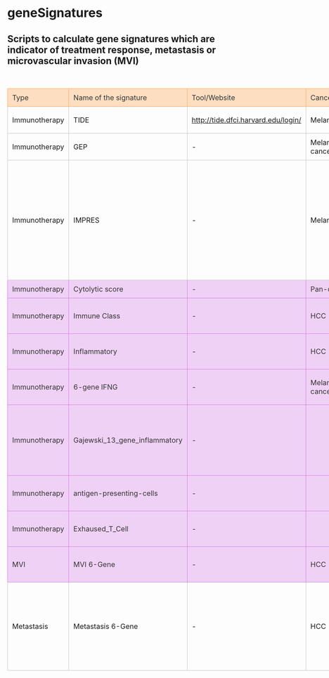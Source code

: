 # geneSignatures

## Scripts to calculate gene signatures which are indicator of treatment response, metastasis or microvascular invasion (MVI)

<en-note><div><br/></div><table WIDTH="1303px" STYLE="width:1303px;border-collapse:collapse;"><colgroup><col STYLE="width: 135px;"/><col STYLE="width: 185px;"/><col STYLE="width: 136px;"/><col STYLE="width: 150px;"/><col STYLE="width: 144px;"/><col STYLE="width: 328px;"/><col STYLE="width: 225px;"/></colgroup><tbody><tr><td STYLE="background-color:rgb(254, 222, 193);color:#333;border-color:hsl(28.5, 96.8%, 70.1%);border-width:1px;border-style:solid;padding:10px;"><div>Type</div></td><td STYLE="background-color:rgb(254, 222, 193);color:#333;border-color:hsl(28.5, 96.8%, 70.1%);border-width:1px;border-style:solid;padding:10px;"><div>Name of the signature</div></td><td STYLE="background-color:rgb(254, 222, 193);color:#333;border-color:hsl(28.5, 96.8%, 70.1%);border-width:1px;border-style:solid;padding:10px;"><div>Tool/Website</div></td><td STYLE="background-color:rgb(254, 222, 193);color:#333;border-color:hsl(28.5, 96.8%, 70.1%);border-width:1px;border-style:solid;padding:10px;"><div>Cancer Type</div></td><td STYLE="background-color:rgb(254, 222, 193);color:#333;border-color:hsl(28.5, 96.8%, 70.1%);border-width:1px;border-style:solid;padding:10px;"><div>Reference</div></td><td STYLE="background-color:rgb(254, 222, 193);color:#333;border-color:hsl(28.5, 96.8%, 70.1%);border-width:1px;border-style:solid;padding:10px;"><div>Remarks</div></td><td STYLE="background-color:rgb(254, 222, 193);color:#333;border-color:hsl(28.5, 96.8%, 70.1%);border-width:1px;border-style:solid;padding:10px;"><div>Code</div></td></tr><tr><td STYLE="border-color:#ccc;border-width:1px;border-style:solid;padding:10px;"><div>Immunotherapy</div></td><td STYLE="border-color:#ccc;border-width:1px;border-style:solid;padding:10px;"><div>TIDE</div></td><td STYLE="border-color:#ccc;border-width:1px;border-style:solid;padding:10px;"><div>http://tide.dfci.harvard.edu/login/</div></td><td STYLE="border-color:#ccc;border-width:1px;border-style:solid;padding:10px;"><div>Melanoma</div></td><td STYLE="border-color:#ccc;border-width:1px;border-style:solid;padding:10px;"><div><span STYLE="color:rgb(0, 0, 0);">PMID: </span><a HREF="https://www.ncbi.nlm.nih.gov/pubmed/30127393" REV="en_rl_none"><span STYLE="color:rgb(47, 74, 139);">30127393</span></a></div></td><td STYLE="border-color:#ccc;border-width:1px;border-style:solid;padding:10px;"><div>Includes multiple signatures</div></td><td STYLE="border-color:#ccc;border-width:1px;border-style:solid;padding:10px;"><div>no (web tool)</div></td></tr><tr><td STYLE="border-color:#ccc;border-width:1px;border-style:solid;padding:10px;"><div>Immunotherapy</div></td><td STYLE="border-color:#ccc;border-width:1px;border-style:solid;padding:10px;"><div>GEP</div></td><td STYLE="border-color:#ccc;border-width:1px;border-style:solid;padding:10px;"><div>-</div></td><td STYLE="border-color:#ccc;border-width:1px;border-style:solid;padding:10px;"><div>Melanoma+pan-cancer</div></td><td STYLE="border-color:#ccc;border-width:1px;border-style:solid;padding:10px;"><div><span STYLE="color:rgb(33, 33, 33);">PMID: </span><a HREF="https://pubmed.ncbi.nlm.nih.gov/28650338/" REV="en_rl_none">28650338</a></div></td><td STYLE="border-color:#ccc;border-width:1px;border-style:solid;padding:10px;"><div><br/></div></td><td STYLE="border-color:#ccc;border-width:1px;border-style:solid;padding:10px;"><div>GEP.R</div></td></tr><tr><td STYLE="border-color:#ccc;border-width:1px;border-style:solid;padding:10px;"><div>Immunotherapy</div></td><td STYLE="border-color:#ccc;border-width:1px;border-style:solid;padding:10px;"><div>IMPRES</div></td><td STYLE="border-color:#ccc;border-width:1px;border-style:solid;padding:10px;"><div>-</div></td><td STYLE="border-color:#ccc;border-width:1px;border-style:solid;padding:10px;"><div>Melanoma</div></td><td STYLE="border-color:#ccc;border-width:1px;border-style:solid;padding:10px;"><div><span STYLE="color:rgb(0, 0, 0);">PMID: </span><a HREF="https://www.ncbi.nlm.nih.gov/pubmed/30127394" REV="en_rl_none"><span STYLE="color:rgb(47, 74, 139);">30127394</span></a></div></td><td STYLE="border-color:#ccc;border-width:1px;border-style:solid;padding:10px;"><ul><li><div>Gene list&nbsp; (pairs of genes)</div></li><li><div>Score is between 1 and 15</div></li><li><div>Reply showing that IMPRES is not reproducible: <span STYLE="color:rgb(33, 33, 33);">PMID: </span><a HREF="https://pubmed.ncbi.nlm.nih.gov/31806908/" REV="en_rl_none">31806908</a></div></li></ul></td><td STYLE="border-color:#ccc;border-width:1px;border-style:solid;padding:10px;"><div>IMPRES.R</div></td></tr><tr><td STYLE="background-color:#f0d1f6;color:#333;border-color:hsl(290.29999999999995, 67.3%, 71.4%);border-width:1px;border-style:solid;padding:10px;"><div>Immunotherapy</div></td><td STYLE="background-color:#f0d1f6;color:#333;border-color:hsl(290.29999999999995, 67.3%, 71.4%);border-width:1px;border-style:solid;padding:10px;"><div>Cytolytic score</div></td><td STYLE="background-color:#f0d1f6;color:#333;border-color:hsl(290.29999999999995, 67.3%, 71.4%);border-width:1px;border-style:solid;padding:10px;"><div>-</div></td><td STYLE="background-color:#f0d1f6;color:#333;border-color:hsl(290.29999999999995, 67.3%, 71.4%);border-width:1px;border-style:solid;padding:10px;"><div>Pan-cancer</div></td><td STYLE="background-color:#f0d1f6;color:#333;border-color:hsl(290.29999999999995, 67.3%, 71.4%);border-width:1px;border-style:solid;padding:10px;"><div><span STYLE="color:rgb(33, 33, 33);">PMID: </span><a HREF="https://www.cell.com/fulltext/S0092-8674(14)01639-0" REV="en_rl_none">25594174</a></div></td><td STYLE="background-color:#f0d1f6;color:#333;border-color:hsl(290.29999999999995, 67.3%, 71.4%);border-width:1px;border-style:solid;padding:10px;"><div><i>GZMA</i> and <i>PRF1</i></div></td><td STYLE="background-color:#f0d1f6;color:#333;border-color:hsl(290.29999999999995, 67.3%, 71.4%);border-width:1px;border-style:solid;padding:10px;"><div>GSVA_multiple_signatures.R</div></td></tr><tr><td STYLE="background-color:#f0d1f6;color:#333;border-color:hsl(290.29999999999995, 67.3%, 71.4%);border-width:1px;border-style:solid;padding:10px;"><div>Immunotherapy</div></td><td STYLE="background-color:#f0d1f6;color:#333;border-color:hsl(290.29999999999995, 67.3%, 71.4%);border-width:1px;border-style:solid;padding:10px;"><div>Immune Class</div></td><td STYLE="background-color:#f0d1f6;color:#333;border-color:hsl(290.29999999999995, 67.3%, 71.4%);border-width:1px;border-style:solid;padding:10px;"><div>-</div></td><td STYLE="background-color:#f0d1f6;color:#333;border-color:hsl(290.29999999999995, 67.3%, 71.4%);border-width:1px;border-style:solid;padding:10px;"><div>HCC</div></td><td STYLE="background-color:#f0d1f6;color:#333;border-color:hsl(290.29999999999995, 67.3%, 71.4%);border-width:1px;border-style:solid;padding:10px;"><div><span STYLE="color:rgb(33, 33, 33);">PMID: </span><a HREF="https://pubmed.ncbi.nlm.nih.gov/28624577/" REV="en_rl_none">28624577</a></div></td><td STYLE="background-color:#f0d1f6;color:#333;border-color:hsl(290.29999999999995, 67.3%, 71.4%);border-width:1px;border-style:solid;padding:10px;"><div>Gene list for HCC immune class (Sia et al. 2017)</div></td><td STYLE="background-color:#f0d1f6;color:#333;border-color:hsl(290.29999999999995, 67.3%, 71.4%);border-width:1px;border-style:solid;padding:10px;"><div>GSVA_multiple_signatures.R</div></td></tr><tr><td STYLE="background-color:#f0d1f6;color:#333;border-color:hsl(290.29999999999995, 67.3%, 71.4%);border-width:1px;border-style:solid;padding:10px;"><div>Immunotherapy</div></td><td STYLE="background-color:#f0d1f6;color:#333;border-color:hsl(290.29999999999995, 67.3%, 71.4%);border-width:1px;border-style:solid;padding:10px;"><div>Inflammatory </div></td><td STYLE="background-color:#f0d1f6;color:#333;border-color:hsl(290.29999999999995, 67.3%, 71.4%);border-width:1px;border-style:solid;padding:10px;"><div>-</div></td><td STYLE="background-color:#f0d1f6;color:#333;border-color:hsl(290.29999999999995, 67.3%, 71.4%);border-width:1px;border-style:solid;padding:10px;"><div>HCC</div></td><td STYLE="background-color:#f0d1f6;color:#333;border-color:hsl(290.29999999999995, 67.3%, 71.4%);border-width:1px;border-style:solid;padding:10px;"><div>PMID: <a HREF="https://www.journal-of-hepatology.eu/article/S0168-8278(20)30479-7/fulltext" REV="en_rl_none">32710922</a></div></td><td STYLE="background-color:#f0d1f6;color:#333;border-color:hsl(290.29999999999995, 67.3%, 71.4%);border-width:1px;border-style:solid;padding:10px;"><div>CD274 (PD-L1), CD8A, LAG3, STAT1</div></td><td STYLE="background-color:#f0d1f6;color:#333;border-color:hsl(290.29999999999995, 67.3%, 71.4%);border-width:1px;border-style:solid;padding:10px;"><div>GSVA_multiple_signatures.R</div></td></tr><tr><td STYLE="background-color:#f0d1f6;color:#333;border-color:hsl(290.29999999999995, 67.3%, 71.4%);border-width:1px;border-style:solid;padding:10px;"><div>Immunotherapy</div></td><td STYLE="background-color:#f0d1f6;color:#333;border-color:hsl(290.29999999999995, 67.3%, 71.4%);border-width:1px;border-style:solid;padding:10px;"><div>6-gene IFNG </div></td><td STYLE="background-color:#f0d1f6;color:#333;border-color:hsl(290.29999999999995, 67.3%, 71.4%);border-width:1px;border-style:solid;padding:10px;"><div>-</div></td><td STYLE="background-color:#f0d1f6;color:#333;border-color:hsl(290.29999999999995, 67.3%, 71.4%);border-width:1px;border-style:solid;padding:10px;"><div>Melanoma+pan-cancer</div></td><td STYLE="background-color:#f0d1f6;color:#333;border-color:hsl(290.29999999999995, 67.3%, 71.4%);border-width:1px;border-style:solid;padding:10px;"><div><span STYLE="color:rgb(33, 33, 33);">PMID: </span><a HREF="https://pubmed.ncbi.nlm.nih.gov/28650338/" REV="en_rl_none">28650338</a></div></td><td STYLE="background-color:#f0d1f6;color:#333;border-color:hsl(290.29999999999995, 67.3%, 71.4%);border-width:1px;border-style:solid;padding:10px;"><div>CXCL10, CXCL9, HLA-DRA, IDO1, IFNG, STAT1</div></td><td STYLE="background-color:#f0d1f6;color:#333;border-color:hsl(290.29999999999995, 67.3%, 71.4%);border-width:1px;border-style:solid;padding:10px;"><div>GSVA_multiple_signatures.R</div></td></tr><tr><td STYLE="background-color:#f0d1f6;color:#333;border-color:hsl(290.29999999999995, 67.3%, 71.4%);border-width:1px;border-style:solid;padding:10px;"><div>Immunotherapy</div></td><td STYLE="background-color:#f0d1f6;color:#333;border-color:hsl(290.29999999999995, 67.3%, 71.4%);border-width:1px;border-style:solid;padding:10px;"><div>Gajewski_13_gene_inflammatory</div></td><td STYLE="background-color:#f0d1f6;color:#333;border-color:hsl(290.29999999999995, 67.3%, 71.4%);border-width:1px;border-style:solid;padding:10px;"><div>-</div></td><td STYLE="background-color:#f0d1f6;color:#333;border-color:hsl(290.29999999999995, 67.3%, 71.4%);border-width:1px;border-style:solid;padding:10px;"><div><br/></div></td><td STYLE="background-color:#f0d1f6;color:#333;border-color:hsl(290.29999999999995, 67.3%, 71.4%);border-width:1px;border-style:solid;padding:10px;"><div>PMID: <a HREF="https://www.journal-of-hepatology.eu/article/S0168-8278(20)30479-7/fulltext" REV="en_rl_none">32710922</a></div></td><td STYLE="background-color:#f0d1f6;color:#333;border-color:hsl(290.29999999999995, 67.3%, 71.4%);border-width:1px;border-style:solid;padding:10px;"><div>CCL2,&nbsp; &nbsp; CCL3,&nbsp; &nbsp; CCL4,&nbsp; &nbsp; CD8A,&nbsp; &nbsp; CXCL10,&nbsp; CXCL9,&nbsp;  GZMK,&nbsp; &nbsp; HLA-DMA HLA-DMB, HLA-DOA, HLA-DOB, ICOS,&nbsp; &nbsp; IRF1</div></td><td STYLE="background-color:#f0d1f6;color:#333;border-color:hsl(290.29999999999995, 67.3%, 71.4%);border-width:1px;border-style:solid;padding:10px;"><div>GSVA_multiple_signatures.R</div></td></tr><tr><td STYLE="background-color:#f0d1f6;color:#333;border-color:hsl(290.29999999999995, 67.3%, 71.4%);border-width:1px;border-style:solid;padding:10px;"><div>Immunotherapy</div></td><td STYLE="background-color:#f0d1f6;color:#333;border-color:hsl(290.29999999999995, 67.3%, 71.4%);border-width:1px;border-style:solid;padding:10px;"><div>antigen-presenting-cells</div></td><td STYLE="background-color:#f0d1f6;color:#333;border-color:hsl(290.29999999999995, 67.3%, 71.4%);border-width:1px;border-style:solid;padding:10px;"><div>-</div></td><td STYLE="background-color:#f0d1f6;color:#333;border-color:hsl(290.29999999999995, 67.3%, 71.4%);border-width:1px;border-style:solid;padding:10px;"><div><br/></div></td><td STYLE="background-color:#f0d1f6;color:#333;border-color:hsl(290.29999999999995, 67.3%, 71.4%);border-width:1px;border-style:solid;padding:10px;"><div>PMID: <a HREF="https://www.journal-of-hepatology.eu/article/S0168-8278(20)30479-7/fulltext" REV="en_rl_none">32710922</a></div></td><td STYLE="background-color:#f0d1f6;color:#333;border-color:hsl(290.29999999999995, 67.3%, 71.4%);border-width:1px;border-style:solid;padding:10px;"><div>CMKLR1,&nbsp; HLA-DQA1,&nbsp; HLA-DRB1, PSMB10</div></td><td STYLE="background-color:#f0d1f6;color:#333;border-color:hsl(290.29999999999995, 67.3%, 71.4%);border-width:1px;border-style:solid;padding:10px;"><div>GSVA_multiple_signatures.R</div></td></tr><tr><td STYLE="background-color:#f0d1f6;color:#333;border-color:hsl(290.29999999999995, 67.3%, 71.4%);border-width:1px;border-style:solid;padding:10px;"><div>Immunotherapy</div></td><td STYLE="background-color:#f0d1f6;color:#333;border-color:hsl(290.29999999999995, 67.3%, 71.4%);border-width:1px;border-style:solid;padding:10px;"><div>Exhaused_T_Cell</div></td><td STYLE="background-color:#f0d1f6;color:#333;border-color:hsl(290.29999999999995, 67.3%, 71.4%);border-width:1px;border-style:solid;padding:10px;"><div>-</div></td><td STYLE="background-color:#f0d1f6;color:#333;border-color:hsl(290.29999999999995, 67.3%, 71.4%);border-width:1px;border-style:solid;padding:10px;"><div><br/></div></td><td STYLE="background-color:#f0d1f6;color:#333;border-color:hsl(290.29999999999995, 67.3%, 71.4%);border-width:1px;border-style:solid;padding:10px;"><div>PMID: <a HREF="https://www.journal-of-hepatology.eu/article/S0168-8278(20)30479-7/fulltext" REV="en_rl_none">32710922</a></div></td><td STYLE="background-color:#f0d1f6;color:#333;border-color:hsl(290.29999999999995, 67.3%, 71.4%);border-width:1px;border-style:solid;padding:10px;"><div>CD274, CD276, CD8A, LAG3, PDCD1LG2, TIGIT</div></td><td STYLE="background-color:#f0d1f6;color:#333;border-color:hsl(290.29999999999995, 67.3%, 71.4%);border-width:1px;border-style:solid;padding:10px;"><div>GSVA_multiple_signatures.R</div></td></tr><tr><td STYLE="background-color:#f0d1f6;color:#333;border-color:hsl(290.29999999999995, 67.3%, 71.4%);border-width:1px;border-style:solid;padding:10px;"><div>MVI</div></td><td STYLE="background-color:#f0d1f6;color:#333;border-color:hsl(290.29999999999995, 67.3%, 71.4%);border-width:1px;border-style:solid;padding:10px;"><div> MVI 6-Gene</div></td><td STYLE="background-color:#f0d1f6;color:#333;border-color:hsl(290.29999999999995, 67.3%, 71.4%);border-width:1px;border-style:solid;padding:10px;"><div>-</div></td><td STYLE="background-color:#f0d1f6;color:#333;border-color:hsl(290.29999999999995, 67.3%, 71.4%);border-width:1px;border-style:solid;padding:10px;"><div>HCC</div></td><td STYLE="background-color:#f0d1f6;color:#333;border-color:hsl(290.29999999999995, 67.3%, 71.4%);border-width:1px;border-style:solid;padding:10px;"><div><span STYLE="color:rgb(80, 80, 80);">DOI: </span><a HREF="https://doi.org/10.1016/j.jhep.2021.09.034" REV="en_rl_none">https://doi.org/10.1016/j.jhep.2021.09.034</a></div></td><td STYLE="background-color:#f0d1f6;color:#333;border-color:hsl(290.29999999999995, 67.3%, 71.4%);border-width:1px;border-style:solid;padding:10px;"><div><i><span STYLE="color:rgb(80, 80, 80);">ROS1, UGT2B7, FAS, ANGPTL7, GMNN, MKI67</span></i></div></td><td STYLE="background-color:#f0d1f6;color:#333;border-color:hsl(290.29999999999995, 67.3%, 71.4%);border-width:1px;border-style:solid;padding:10px;"><div>GSVA_multiple_signatures.R</div></td></tr><tr><td STYLE="border-color:#ccc;border-width:1px;border-style:solid;padding:10px;"><div>Metastasis</div></td><td STYLE="border-color:#ccc;border-width:1px;border-style:solid;padding:10px;"><div> Metastasis 6-Gene</div></td><td STYLE="border-color:#ccc;border-width:1px;border-style:solid;padding:10px;"><div>-</div></td><td STYLE="border-color:#ccc;border-width:1px;border-style:solid;padding:10px;"><div>HCC</div></td><td STYLE="border-color:#ccc;border-width:1px;border-style:solid;padding:10px;"><div><span STYLE="color:rgb(33, 33, 33);">PMID: </span><a HREF="https://clincancerres.aacrjournals.org/content/23/1/289.article-info" REV="en_rl_none">27449498</a></div></td><td STYLE="border-color:#ccc;border-width:1px;border-style:solid;padding:10px;"><div><span STYLE="color:rgb(0, 0, 0);">MS = 0.51*</span><i><span STYLE="color:rgb(0, 0, 0);">AHCYL2</span></i><span STYLE="color:rgb(0, 0, 0);"> </span><b><span STYLE="color:rgb(0, 0, 0);">&ndash;</span></b><span STYLE="color:rgb(0, 0, 0);"> 0.54*</span><i><span STYLE="color:rgb(0, 0, 0);">LAMP2</span></i><span STYLE="color:rgb(0, 0, 0);"> </span><b><span STYLE="color:rgb(0, 0, 0);">&ndash;</span></b><span STYLE="color:rgb(0, 0, 0);"> 0.36*</span><i><span STYLE="color:rgb(0, 0, 0);">SPRY1</span></i><span STYLE="color:rgb(0, 0, 0);"> </span><b><span STYLE="color:rgb(0, 0, 0);">&ndash;</span></b><span STYLE="color:rgb(0, 0, 0);"> 0.33*</span><i><span STYLE="color:rgb(0, 0, 0);">SERPINA7</span></i><span STYLE="color:rgb(0, 0, 0);"> </span><b><span STYLE="color:rgb(0, 0, 0);">&ndash;</span></b><span STYLE="color:rgb(0, 0, 0);"> 0.33*</span><i><span STYLE="color:rgb(0, 0, 0);">FGGY</span></i><span STYLE="color:rgb(0, 0, 0);"> </span><b><span STYLE="color:rgb(0, 0, 0);">&ndash;</span></b><span STYLE="color:rgb(0, 0, 0);"> 0.18*</span><i><span STYLE="color:rgb(0, 0, 0);">ASLNC16648</span></i><span STYLE="color:rgb(0, 0, 0);"> + 0.001. (YBX1P4 for ASLN)</span></div></td><td STYLE="border-color:#ccc;border-width:1px;border-style:solid;padding:10px;"><div>not yet</div></td></tr></tbody></table><div><br/></div></en-note>      
